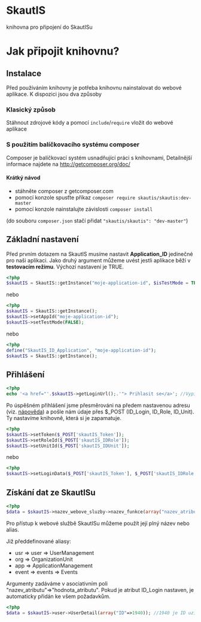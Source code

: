 SkautIS
=======

knihovna pro připojení do SkautISu

# Jak připojit knihovnu?
## Instalace
Před používáním knihovny je potřeba knihovnu nainstalovat do webové aplikace. K dispozici jsou dva způsoby

### Klasický způsob
Stáhnout zdrojové kódy a pomocí ``include``/``require`` vložit do webové aplikace

### S použitím balíčkovacího systému composer
Composer je balíčkovací systém usnadňující práci s knihovnami, Detailnější informace najdete na http://getcomposer.org/doc/

#### Krátký návod

* stáhněte composer z getcomposer.com
* pomocí konzole spusťte příkaz ``composer require skautis/skautis:dev-master``
* pomocí konzole nainstalujte závislosti ``composer install``

(do souboru ``composer.json`` stačí přidat ``"skautis/skautis": "dev-master"``)


## Základní nastavení
Před prvním dotazem na SkautIS musíme nastavit **Application_ID** jedinečné pro naši aplikaci. Jako druhý argument můžeme uvést jestli aplikace běží v **testovacím režimu**. Výchozí nastavení je TRUE.

```php
<?php
$skautIS = SkautIS::getInstance("moje-application-id", $isTestMode = TRUE);
```

nebo

```php
<?php
$skautIS = SkautIS::getInstance();
$skautIS->setAppId("moje-application-id");
$skautIS->setTestMode(FALSE);
```

nebo

```php
<?php
define("SkautIS_ID_Application", "moje-application-id");
$skautIS = SkautIS::getInstance();
```

## Přihlášení
```php
<?php
echo '<a href="'.$skautIS->getLoginUrl();.'"> Prihlasit se</a>'; //Vypise odkaz pro prihlaseni do SkautISu
```

Po úspěšném přihlášení jsme přesměrováni na předem nastavenou adresu (viz. [nápověda](http://is.skaut.cz/napoveda/programatori.3-naprogramovani-obslouzeni-uspesneho-prihlaseni-a-odhlaseni.ashx#Hodnoty_zaslan%C3%A9_webov%C3%A9_str%C3%A1nce_po_%C3%BAsp%C4%9B%C5%A1n%C3%A9m_p%C5%99ihl%C3%A1%C5%A1en%C3%AD_u%C5%BEivatele_0)) a pošle nám údaje přes $_POST
(ID_Login, ID_Role, ID_Unit). Ty nastavíme knihovně, která si je zapamatuje.
```php
<?php
$skautIS->setToken($_POST['skautIS_Token']);
$skautIS->setRoleId($_POST['skautIS_IDRole']);
$skautIS->setUnitId($_POST['skautIS_IDUnit']);
```
nebo 
```php
<?php
$skautIS->setLoginData($_POST['skautIS_Token'], $_POST['skautIS_IDRole'], $_POST['skautIS_IDUnit']);
```

## Získání dat ze SkautISu
```php
<?php
$data = $skautIS->nazev_webove_sluzby->nazev_funkce(array("nazev_atributu"=>"hodnota_atributu", ...));
```
Pro přístup k webové službě SkautISu můžeme použít její plný název nebo alias.

Již předdefinované aliasy:

* usr => user => UserManagement
* org => OrganizationUnit
* app => ApplicationManagement
* event => events => Events

Argumenty zadáváme v asociativním poli "nazev_atributu"=>"hodnota_atributu". Pokud je atribut ID_Login nastaven, je automaticky přidán ke všem požadavkům.

```php
<?php
$data = $skautIS->user->UserDetail(array("ID"=>1940)); //1940 je ID uzivatele okres blansko
```
